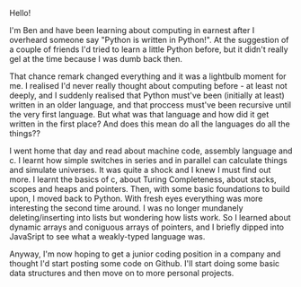 Hello!

I'm Ben and have been learning about computing in earnest after I overheard someone say "Python is written in Python!". At the suggestion of a couple of friends I'd tried to learn a little Python before, but it didn't really gel at the time because I was dumb back then. 

That chance remark changed everything and it was a lightbulb moment for me. I realised I'd never really thought about computing before - at least not deeply, and I suddenly realised that Python must've been (initially at least) written in an older language, and that proccess must've been recursive until the very first language. But what was that language and how did it get written in the first place? And does this mean do all the languages do all the things??

I went home that day and read about machine code, assembly language and c. I learnt how simple switches in series and in parallel can calculate things and simulate universes. It was quite a shock and I knew I must find out more. I learnt the basics of c, about Turing Completeness, about stacks, scopes and heaps and pointers. Then, with some basic foundations to build upon, I moved back to Python. With fresh eyes everything was more interesting the second time around. I was no longer mundanely deleting/inserting into lists but wondering how lists work. So I learned about dynamic arrays and coniguous arrays of pointers, and I briefly dipped into JavaSript to see what a weakly-typed language was.

Anyway, I'm now hoping to get a junior coding position in a company and thought I'd start posting some code on Github. I'll start doing some basic data structures and then move on to more personal projects.

